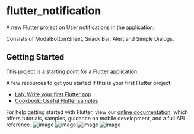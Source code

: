 # flutter_notification

A new Flutter project on User notifications in the application.

Consists of ModalBottomSheet, Snack Bar, Alert and Simple Dialogs.

## Getting Started

This project is a starting point for a Flutter application.

A few resources to get you started if this is your first Flutter project:

- [Lab: Write your first Flutter app](https://flutter.dev/docs/get-started/codelab)
- [Cookbook: Useful Flutter samples](https://flutter.dev/docs/cookbook)

For help getting started with Flutter, view our
[online documentation](https://flutter.dev/docs), which offers tutorials,
samples, guidance on mobile development, and a full API reference.
![image](https://user-images.githubusercontent.com/26149033/130023767-0f1a6a20-e61c-4d21-ba61-1a6e8577e202.png)
![image](https://user-images.githubusercontent.com/26149033/130023799-f3172904-1d93-479c-8d51-b5c35a1e38b1.png)
![image](https://user-images.githubusercontent.com/26149033/130023702-ac8cbe2a-b0db-4a45-83b9-64e7a20d5850.png)
![image](https://user-images.githubusercontent.com/26149033/130023675-4292ec14-1f57-4671-99cc-47b46193acc0.png)




